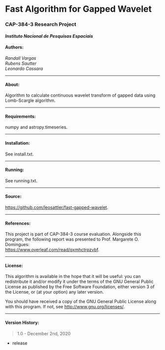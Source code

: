 # Fast Algorithm for Gapped Wavelet  
### CAP-384-3 Research Project  
#### *Instituto Nacional de Pesquisas Espaciais*  

#### Authors:
*Randall Vargas*  
*Rubens Sautter*  
*Leonardo Cassara*  
__________________________________________________
#### About: 

Algorithm to calculate continuous wavelet transform of gapped data using Lomb-Scargle algorithm.
 
____________________________________________________________
#### Requirements:  
numpy and astropy.timeseries.

____________________________________________________________
#### Installation:  
See install.txt.

____________________________________________________________
#### Running:  
See running.txt.

____________________________________________________________
#### Source:  
<https://github.com/leosattler/fast-gapped-wavelet>.

____________________________________________________________
#### References:  
This project is part of CAP-384-3 course evaluation. Alongside this program, the following report was presented to Prof. Margarete O. Domingues:  
<https://www.overleaf.com/read/qxmhctrpzvbf>.

__________________________________________________
#### License: 

This algorithm is available in the hope 
that it will be useful: you can redistribute it and/or 
modify it under the terms of the GNU General Public License 
as published by the Free Software Foundation, either version 
3 of the License, or (at your option) any later version.  

You should have received a copy of the GNU General Public License 
along with this program. If not, see <http://www.gnu.org/licenses/>.

____________________________________________________________
#### Version History:  
> 1.0 - December 2nd, 2020  
- release
